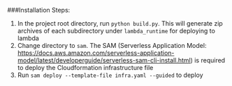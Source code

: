 ###Installation Steps:
1. In the project root directory, run `python build.py`. This will generate zip archives of each subdirectory under `lambda_runtime` for deploying to lambda
2. Change directory to `sam`. The SAM (Serverless Application Model: https://docs.aws.amazon.com/serverless-application-model/latest/developerguide/serverless-sam-cli-install.html) is required to deploy the Cloudformation infrastructure file
3. Run `sam deploy --template-file infra.yaml --guided` to deploy


